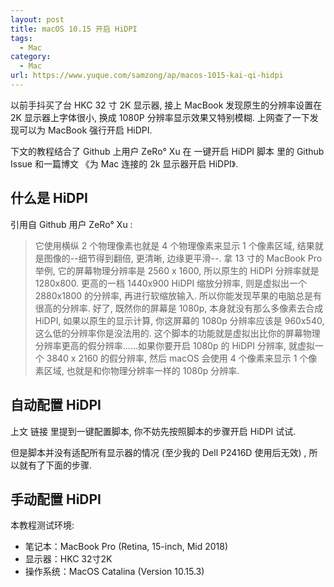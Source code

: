 ```yaml
---
layout: post
title: macOS 10.15 开启 HiDPI
tags:
  - Mac
category:
  - Mac
url: https://www.yuque.com/samzong/ap/macos-1015-kai-qi-hidpi
---
```


以前手抖买了台 HKC 32 寸 2K 显示器, 接上 MacBook 发现原生的分辨率设置在 2K 显示器上字体很小, 换成 1080P 分辨率显示效果又特别模糊. 上网查了一下发现可以为 MacBook 强行开启 HiDPI.

下文的教程结合了 Github 上用户 ZeRo° Xu 在 一键开启 HiDPI 脚本 里的 Github Issue 和一篇博文 《为 Mac 连接的 2k 显示器开启 HiDPI》.



## 什么是 HiDPI

引用自 Github 用户 ZeRo° Xu :

> 它使用横纵 2 个物理像素也就是 4 个物理像素来显示 1 个像素区域, 结果就是图像的--细节得到翻倍, 更清晰, 边缘更平滑--. 拿 13 寸的 MacBook Pro 举例, 它的屏幕物理分辨率是 2560 x 1600, 所以原生的 HiDPI 分辨率就是 1280x800. 更高的一档 1440x900 HiDPI 缩放分辨率, 则是虚拟出一个 2880x1800 的分辨率, 再进行软缩放输入. 所以你能发现苹果的电脑总是有很高的分辨率. 好了, 既然你的屏幕是 1080p, 本身就没有那么多像素去合成 HiDPI, 如果以原生的显示计算, 你这屏幕的 1080p 分辨率应该是 960x540, 这么低的分辨率你是没法用的. 这个脚本的功能就是虚拟出比你的屏幕物理分辨率更高的假分辨率……如果你要开启 1080p 的 HiDPI 分辨率, 就虚拟一个 3840 x 2160 的假分辨率, 然后 macOS 会使用 4 个像素来显示 1 个像素区域, 也就是和你物理分辨率一样的 1080p 分辨率.



## 自动配置 HiDPI

上文 链接 里提到一键配置脚本, 你不妨先按照脚本的步骤开启 HiDPI 试试.

但是脚本并没有适配所有显示器的情况 (至少我的 Dell P2416D 使用后无效) , 所以就有了下面的步骤.



## 手动配置 HiDPI

本教程测试环境:

- 笔记本：MacBook Pro (Retina, 15-inch, Mid 2018)
- 显示器：HKC 32寸2K
- 操作系统：MacOS Catalina (Version 10.15.3)
